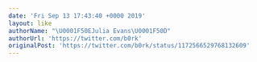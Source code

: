 ```yaml
---
date: 'Fri Sep 13 17:43:40 +0000 2019'
layout: like
authorName: "\U0001F50EJulia Evans\U0001F50D"
authorUrl: 'https://twitter.com/b0rk'
originalPost: 'https://twitter.com/b0rk/status/1172566529768132609'
---
```

